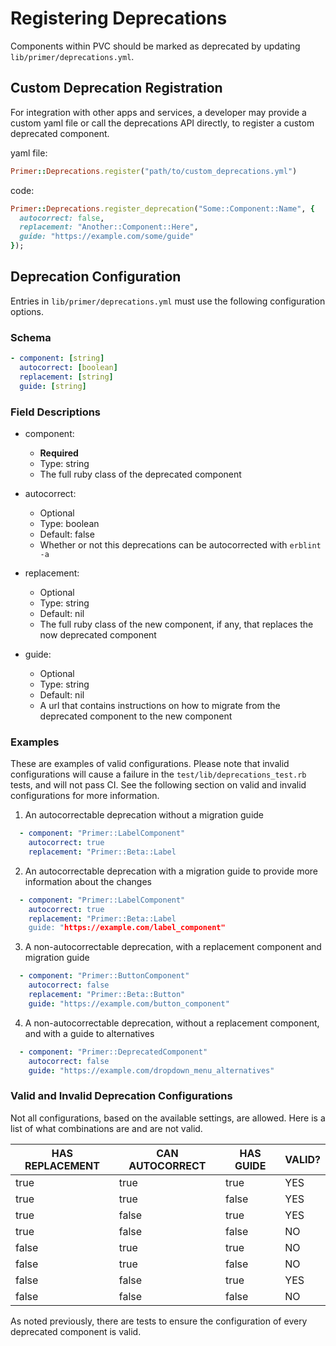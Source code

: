 # Registering Deprecations

Components within PVC should be marked as deprecated by updating `lib/primer/deprecations.yml`.

## Custom Deprecation Registration

For integration with other apps and services, a developer may provide a custom yaml file or call the deprecations API directly, to register a custom deprecated component.

yaml file:

```rb
Primer::Deprecations.register("path/to/custom_deprecations.yml")
```

code:

```rb
Primer::Deprecations.register_deprecation("Some::Component::Name", {
  autocorrect: false,
  replacement: "Another::Component::Here",
  guide: "https://example.com/some/guide"
});
```

## Deprecation Configuration

Entries in `lib/primer/deprecations.yml` must use the following configuration
options.

### Schema

```yml
- component: [string]
  autocorrect: [boolean]
  replacement: [string]
  guide: [string]
```

### Field Descriptions

* component:
  * **Required**
  * Type: string
  * The full ruby class of the deprecated component

* autocorrect:
  * Optional
  * Type: boolean
  * Default: false
  * Whether or not this deprecations can be autocorrected with `erblint -a`

* replacement:
  * Optional
  * Type: string
  * Default: nil
  * The full ruby class of the new component, if any, that replaces the now deprecated component

* guide:
  * Optional
  * Type: string
  * Default: nil
  * A url that contains instructions on how to migrate from the deprecated component to the new component

### Examples

These are examples of valid configurations. Please note that invalid
configurations will cause a failure in the `test/lib/deprecations_test.rb`
tests, and will not pass CI. See the following section on valid and invalid
configurations for more information.

1. An autocorrectable deprecation without a migration guide

```yml
  - component: "Primer::LabelComponent"
    autocorrect: true
    replacement: "Primer::Beta::Label
```

2. An autocorrectable deprecation with a migration guide to provide more information about the changes

```yml
  - component: "Primer::LabelComponent"
    autocorrect: true
    replacement: "Primer::Beta::Label
    guide: "https://example.com/label_component"
```

3. A non-autocorrectable deprecation, with a replacement component and migration guide

```yml
  - component: "Primer::ButtonComponent"
    autocorrect: false
    replacement: "Primer::Beta::Button"
    guide: "https://example.com/button_component"
```

4. A non-autocorrectable deprecation, without a replacement component, and with a guide to alternatives

```yml
  - component: "Primer::DeprecatedComponent"
    autocorrect: false
    guide: "https://example.com/dropdown_menu_alternatives"
```

### Valid and Invalid Deprecation Configurations

Not all configurations, based on the available settings, are allowed. Here is a
list of what combinations are and are not valid.

| HAS REPLACEMENT | CAN AUTOCORRECT | HAS GUIDE | VALID? |
|-----------------|-----------------|-----------|--------|
| true            | true            | true      | YES    |
| true            | true            | false     | YES    |
| true            | false           | true      | YES    |
| true            | false           | false     | NO     |
| false           | true            | true      | NO     |
| false           | true            | false     | NO     |
| false           | false           | true      | YES    |
| false           | false           | false     | NO     |

As noted previously, there are tests to ensure the configuration of every deprecated component is valid.
